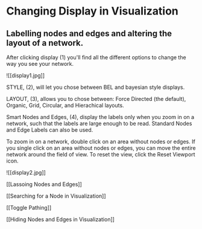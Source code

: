 # Changing Display in Visualization

## Labelling nodes and edges and altering the layout of a network.

After clicking display (1) you'll find all the different options to change the way you see your network.

![[display1.jpg]]

STYLE, (2), will let you chose between BEL and  bayesian style displays.

LAYOUT, (3), allows you to chose between: Force Directed (the default), Organic, Grid, Circular, and Hierachical layouts.  

Smart Nodes and Edges, (4), display the labels only when you zoom in on a network, such that the labels are large enough to be read. 
Standard Nodes and Edge Labels can also be used.

To zoom in on a network, double click on an area without nodes or edges.  If you single click on an area without nodes or edges, you can move the entire network around the field of view. To reset the view, click the Reset Viewport icon.

![[display2.jpg]]


[[Lassoing Nodes and Edges]]

[[Searching for a Node in Visualization]]

[[Toggle Pathing]]

[[Hiding Nodes and Edges in Visualization]]
